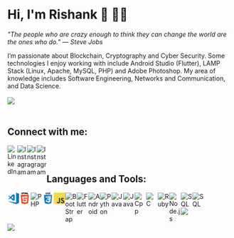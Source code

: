 # Hi, I'm Rishank :wave: :technologist:
_"The people who are crazy enough to think they can change the world are the ones who do." — Steve Jobs_

I’m passionate about Blockchain, Cryptography and Cyber Security. Some technologies I enjoy working with include Android Studio (Flutter), LAMP Stack (Linux, Apache, MySQL, PHP) and Adobe Photoshop. My area of knowledge includes Software Engineering, Networks and Communication, and Data Science. 
<br><br>
![](https://komarev.com/ghpvc/?username=RishankPratik&color=blue)
<br><br>

## Connect with me:

[<img align="left" alt="LinkedIn" width="22px" src="https://www.flaticon.com/svg/static/icons/svg/174/174857.svg" />][linkedin]
[<img align="left" alt="Instagram" width="22px" src="https://www.flaticon.com/svg/static/icons/svg/174/174855.svg" />][instagram]
[<img align="left" alt="Instagram" width="22px" src="https://www.flaticon.com/svg/static/icons/svg/145/145802.svg" />][facebook]
[<img align="left" alt="Instagram" width="22px" src="https://1.bp.blogspot.com/-ULT9oDhqr24/XJYCrttOEpI/AAAAAAAAJYE/inXHXlzblBI3SbcGpiUj4TMNj-E8uPlaQCK4BGAYYCw/s1600/logo%2Bhackerrank%2Bicon.png" />][hackerrank]
<br><br>

## Languages and Tools:
<img align="left" alt="Visual Studio Code" width="26px" src="https://raw.githubusercontent.com/github/explore/80688e429a7d4ef2fca1e82350fe8e3517d3494d/topics/visual-studio-code/visual-studio-code.png" />
<img align="left" alt="HTML5" width="26px" src="https://raw.githubusercontent.com/github/explore/80688e429a7d4ef2fca1e82350fe8e3517d3494d/topics/html/html.png" />
<img align="left" alt="PHP" width="26px" src="https://www.flaticon.com/svg/static/icons/svg/919/919830.svg" />
<img align="left" alt="CSS3" width="26px" src="https://raw.githubusercontent.com/github/explore/80688e429a7d4ef2fca1e82350fe8e3517d3494d/topics/css/css.png" />
<img align="left" alt="JavaScript" width="26px" src="https://raw.githubusercontent.com/github/explore/80688e429a7d4ef2fca1e82350fe8e3517d3494d/topics/javascript/javascript.png" />
<img align="left" alt="BootStrap" width="26px" src="https://raw.githubusercontent.com/jmnote/z-icons/master/svg/bootstrap.svg" />
<img align="left" alt="Flutter" width="26px" src="https://res.cloudinary.com/startup-grind/image/upload/c_fill,dpr_2.0,f_auto,g_center,h_500,q_auto:good,w_500/v1/gcs/platform-data-dsc/events/flutter-icon.png" />
<img align="left" alt="Android" width="26px" src="https://www.flaticon.com/svg/static/icons/svg/174/174836.svg" />
<img align="left" alt="Python" width="26px" src="https://upload.wikimedia.org/wikipedia/commons/c/c3/Python-logo-notext.svg" />
<img align="left" alt="Java" width="26px" src="https://raw.githubusercontent.com/jmnote/z-icons/master/svg/java.svg" />
<img align="left" alt="Java" width="26px" src="https://cdn.icon-icons.com/icons2/1381/PNG/512/bluej_94537.png" />
<img align="left" alt="Cpp" width="26px" src="https://raw.githubusercontent.com/jmnote/z-icons/master/svg/cpp.svg" />
<img align="left" alt="C" width="26px" src="https://raw.githubusercontent.com/jmnote/z-icons/master/svg/c.svg" />
<img align="left" alt="Ruby" width="26px" src="https://raw.githubusercontent.com/jmnote/z-icons/master/svg/ruby.svg" />
<img align="left" alt="Node.js" width="26px" src="https://jack-gooding.com/static/nodejs_logo.png" />
<img align="left" alt="SQL" width="26px" src="https://icon-library.com/images/sql-icon/sql-icon-8.jpg" />
<img align="left" alt="SQL" width="26px" src="https://upload.wikimedia.org/wikipedia/commons/3/3f/Git_icon.svg" />
<br><br>


<a href="https://github.com/RishankPratik">
<img src="https://github-readme-stats.vercel.app/api/top-langs/?username=RishankPratik&layout=compact&theme=beufy"/></a><br><br>
<a href="https://github.com/RishankPratik">
<img src="https://github-readme-stats.vercel.app/api?username=RishankPratik&count_private=true&show_icons=true&theme=buefy"/></a>

[instagram]: https://www.instagram.com/rishank_pratik/
[linkedin]: https://www.linkedin.com/in/rishank-pratik-9b1a35129/
[facebook]: https://www.facebook.com/rishank.221b/
[hackerrank]: https://www.hackerrank.com/rishankp22
